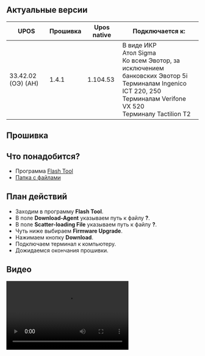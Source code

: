 <style>
   .markdown-content h2 {  
      margin-top: 2rem; 
      margin-bottom: 2rem; 
      font-size: 1.875rem; 
   }
   .markdown-content ul {
      list-style-type: disc; 
      font-size: 1.125rem; 
      display: flex; 
      flex-direction: column; 
      gap: 1rem; 
      padding-left: 20px; 
   }
   .markdown-content a:hover {
      text-decoration: underline;
   }
   .markdown-content table {
      min-width: 100%;
   }
   .markdown-content th {
      padding-left: 0.5rem;    
      padding-right: 0.5rem;   
      padding-top: 0.5rem;     
      padding-bottom: 0.5rem;  
      text-align: left;        
      font-size: 0.875rem;     
      line-height: 1.25rem;    
      font-weight: 500;        
      border: 1px solid;       
      border-color: #e5e7eb;
   }
   .markdown-content td {
      padding: 0.75rem 0.5rem;
      font-size: 0.875rem;
      line-height: 1.25rem;
      border: 1px solid #e5e7eb;
   }
   .markdown-content p {
      font-size: 1.125rem;
   }
</style>

## <a id="1">Актуальные версии</a>

<div class="overflow-x-auto whitespace-nowrap">

| UPOS               | Прошивка | Upos native | Подключается к:                                                                                                                                                                       |
| ------------------ | -------- | ----------- | ------------------------------------------------------------------------------------------------------------------------------------------------------------------------------------- |
| 33.42.02 (ОЭ) (АН) | 1.4.1    | 1.104.53    | В виде ИКР <br> Атол Sigma <br> Ко всем Эвотор, за исключением банковских Эвотор 5i <br> Терминалам Ingenico ICT 220, 250 <br> Терминалам Verifone VX 520 <br> Терминалу Tactilion T2 |

</div>

## <a id="2">Прошивка</a>

## <a id="2.1" class="text-2xl">Что понадобится?</a>

- Программа [Flash Tool](https://disk.yandex.ru/d/rd08ougjIKg4Lg)
- [Папка с файлами](https://drive.google.com/file/d/1QjZNdEqwrSw07ZGy8s1vZ6f3xOH-NxSk/view?usp=drive_link)

## <a id="2.2" class="text-2xl">План действий</a>

- Заходим в программу **Flash Tool**.
- В поле **Download-Agent** указываем путь к файлу **?**.
- В поле **Scatter-loading File** указываем путь к файлу **?**.
- Чуть ниже выбираем **Firmware Upgrade**.
- Нажимаем кнопку **Download**.
- Подключаем терминал к компьютеру.
- Дожидаемся окончания прошивки.

## <a id="2.3" class="text-2xl">Видео</a>

<video width="320" height="180" controls class="w-full rounded-xl md:w-[32.5%]">
  <source src="/content/kozen-p12/video/KOZEN.mp4" type="video/mp4" />
</video>
